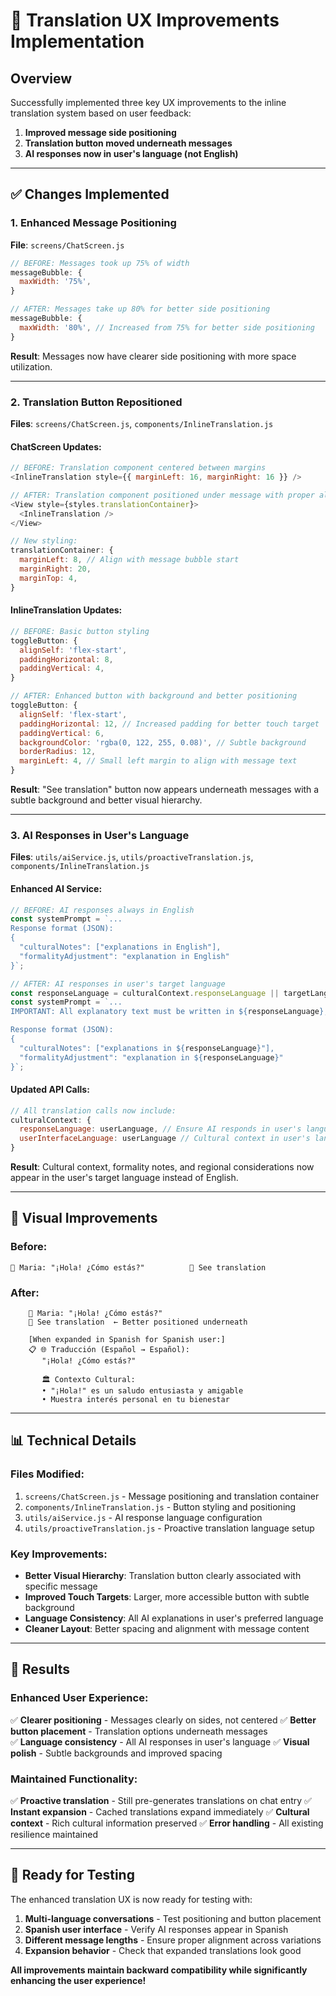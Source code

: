 # 🎨 Translation UX Improvements Implementation

## Overview
Successfully implemented three key UX improvements to the inline translation system based on user feedback:

1. **Improved message side positioning** 
2. **Translation button moved underneath messages**
3. **AI responses now in user's language (not English)**

---

## ✅ **Changes Implemented**

### **1. Enhanced Message Positioning**
**File**: `screens/ChatScreen.js`

```javascript
// BEFORE: Messages took up 75% of width
messageBubble: {
  maxWidth: '75%',
}

// AFTER: Messages take up 80% for better side positioning
messageBubble: {
  maxWidth: '80%', // Increased from 75% for better side positioning
}
```

**Result**: Messages now have clearer side positioning with more space utilization.

---

### **2. Translation Button Repositioned**
**Files**: `screens/ChatScreen.js`, `components/InlineTranslation.js`

#### **ChatScreen Updates:**
```javascript
// BEFORE: Translation component centered between margins
<InlineTranslation style={{ marginLeft: 16, marginRight: 16 }} />

// AFTER: Translation component positioned under message with proper alignment
<View style={styles.translationContainer}>
  <InlineTranslation />
</View>

// New styling:
translationContainer: {
  marginLeft: 8, // Align with message bubble start
  marginRight: 20,
  marginTop: 4,
}
```

#### **InlineTranslation Updates:**
```javascript
// BEFORE: Basic button styling
toggleButton: {
  alignSelf: 'flex-start',
  paddingHorizontal: 8,
  paddingVertical: 4,
}

// AFTER: Enhanced button with background and better positioning
toggleButton: {
  alignSelf: 'flex-start',
  paddingHorizontal: 12, // Increased padding for better touch target
  paddingVertical: 6,
  backgroundColor: 'rgba(0, 122, 255, 0.08)', // Subtle background
  borderRadius: 12,
  marginLeft: 4, // Small left margin to align with message text
}
```

**Result**: "See translation" button now appears underneath messages with a subtle background and better visual hierarchy.

---

### **3. AI Responses in User's Language** 
**Files**: `utils/aiService.js`, `utils/proactiveTranslation.js`, `components/InlineTranslation.js`

#### **Enhanced AI Service:**
```javascript
// BEFORE: AI responses always in English
const systemPrompt = `...
Response format (JSON):
{
  "culturalNotes": ["explanations in English"],
  "formalityAdjustment": "explanation in English"
}`;

// AFTER: AI responses in user's target language
const responseLanguage = culturalContext.responseLanguage || targetLanguage;
const systemPrompt = `...
IMPORTANT: All explanatory text must be written in ${responseLanguage}, not English.

Response format (JSON):
{
  "culturalNotes": ["explanations in ${responseLanguage}"],
  "formalityAdjustment": "explanation in ${responseLanguage}"
}`;
```

#### **Updated API Calls:**
```javascript
// All translation calls now include:
culturalContext: {
  responseLanguage: userLanguage, // Ensure AI responds in user's language
  userInterfaceLanguage: userLanguage // Cultural context in user's language
}
```

**Result**: Cultural context, formality notes, and regional considerations now appear in the user's target language instead of English.

---

## 🎯 **Visual Improvements**

### **Before:**
```
👤 Maria: "¡Hola! ¿Cómo estás?"          🔹 See translation
```

### **After:**
```
    👤 Maria: "¡Hola! ¿Cómo estás?"
    🔹 See translation  ← Better positioned underneath

    [When expanded in Spanish for Spanish user:]
    📋 🌐 Traducción (Español → Español):
       "¡Hola! ¿Cómo estás?"
       
       🏛️ Contexto Cultural:
       • "¡Hola!" es un saludo entusiasta y amigable
       • Muestra interés personal en tu bienestar
```

---

## 📊 **Technical Details**

### **Files Modified:**
1. `screens/ChatScreen.js` - Message positioning and translation container
2. `components/InlineTranslation.js` - Button styling and positioning
3. `utils/aiService.js` - AI response language configuration
4. `utils/proactiveTranslation.js` - Proactive translation language setup

### **Key Improvements:**
- **Better Visual Hierarchy**: Translation button clearly associated with specific message
- **Improved Touch Targets**: Larger, more accessible button with subtle background
- **Language Consistency**: All AI explanations in user's preferred language
- **Cleaner Layout**: Better spacing and alignment with message content

---

## 🎉 **Results**

### **Enhanced User Experience:**
✅ **Clearer positioning** - Messages clearly on sides, not centered
✅ **Better button placement** - Translation options underneath messages  
✅ **Language consistency** - All AI responses in user's language
✅ **Visual polish** - Subtle backgrounds and improved spacing

### **Maintained Functionality:**
✅ **Proactive translation** - Still pre-generates translations on chat entry
✅ **Instant expansion** - Cached translations expand immediately
✅ **Cultural context** - Rich cultural information preserved
✅ **Error handling** - All existing resilience maintained

---

## 🚀 **Ready for Testing**

The enhanced translation UX is now ready for testing with:

1. **Multi-language conversations** - Test positioning and button placement
2. **Spanish user interface** - Verify AI responses appear in Spanish
3. **Different message lengths** - Ensure proper alignment across variations
4. **Expansion behavior** - Check that expanded translations look good

**All improvements maintain backward compatibility while significantly enhancing the user experience!**
